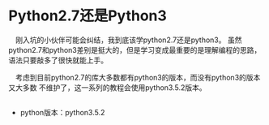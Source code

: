 # Python2.7还是Python3
&emsp;刚入坑的小伙伴可能会纠结，我到底该学python2.7还是python3。
虽然python2.7和python3差别是挺大的，但是学习变成最重要的是理解编程的思路，
语法只要敲多了很快就能上手。

&emsp;考虑到目前python2.7的库大多数都有python3的版本，而没有python3的版本又大多数
不维护了，这一系列的教程会使用python3.5.2版本。

##
- python版本：python3.5.2
